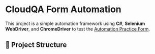 # CloudQA Form Automation

This project is a simple automation framework using **C#**, **Selenium WebDriver**, and **ChromeDriver** to test the [Automation Practice Form](https://demoqa.com/automation-practice-form).

## 📂 Project Structure

